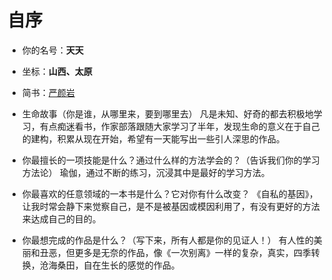 # 自序

- 你的名号：**天天**
- 坐标：**山西、太原**
- 简书：[严颜岩](http://www.jianshu.com/u/e1a9b51271cf)
      
- 生命故事（你是谁，从哪里来，要到哪里去）
凡是未知、好奇的都去积极地学习，有点痴迷看书，作家部落跟随大家学习了半年，发现生命的意义在于自己的建构，积累从现在开始，希望有一天能写出一些引人深思的作品。
- 你最擅长的一项技能是什么？通过什么样的方法学会的？（告诉我们你的学习方法论）
瑜伽，通过不断的练习，沉浸其中是最好的学习方法。
- 你最喜欢的任意领域的一本书是什么？它对你有什么改变？
《自私的基因》，让我时常会静下来觉察自己，是不是被基因或模因利用了，有没有更好的方法来达成自己的目的。
- 你最想完成的作品是什么？（写下来，所有人都是你的见证人！）
有人性的美丽和丑恶，但更多是无奈的作品，像《一次别离》一样的复杂，真实，四季转换，沧海桑田，自在生长的感觉的作品。